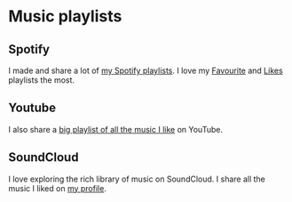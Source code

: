 # Music playlists
## Spotify
I made and share a lot of [my Spotify playlists](https://open.spotify.com/user/nikitavoloboev). I love my [Favourite](https://open.spotify.com/user/nikitavoloboev/playlist/0epiRzQHjdJieYr0y3TdST?) and [Likes](https://open.spotify.com/user/nikitavoloboev/playlist/0ERn0U4qZIKC8Dy7RrMMsn?) playlists the most.

## Youtube
I also share a [big playlist of all the music I like](https://www.youtube.com/playlist?list=PL0nGxteCFLXYA1fsLmlWzY0Tyoo3c7tF-) on YouTube.

## SoundCloud
I love exploring the rich library of music on SoundCloud. I share all the music I liked on [my profile](https://soundcloud.com/nikitavoloboev).